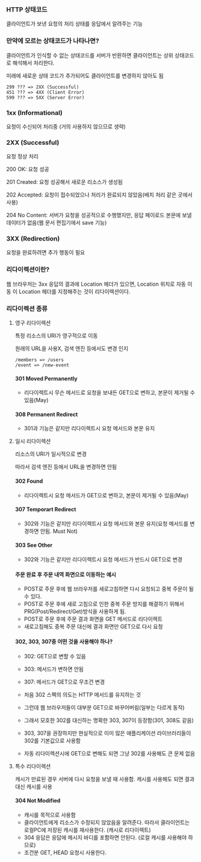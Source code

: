 ### HTTP 상태코드
클라이언트가 보낸 요청의 처리 상태를 응답에서 알려주는 기능

### 만약에 모르는 상태코드가 나타나면?
클라이언트가 인식할 수 없는 상태코드를 서버가 반환하면 클라이언트는 상위 상태코드로 해석해서 처리한다.

미래에 새로운 상태 코드가 추가되어도 클라이언트를 변경하지 않아도 됨

```
299 ??? => 2XX (Successful)
451 ??? => 4XX (Client Error)
599 ??? => 5XX (Server Error)
```

### 1xx (Informational)
요청이 수신되어 처리중 (거의 사용하지 않으므로 생략)

### 2XX (Successful)
요청 정상 처리

200 OK: 요청 성공

201 Created: 요청 성공해서 새로운 리소스가 생성됨

202 Accepted: 요청이 접수되었으나 처리가 완료되지 않았음(배치 처리 같은 곳에서 사용)

204 No Content: 서버가 요청을 성공적으로 수행했지만, 응답 페이로드 본문에 보낼 데이터가 없음(웹 문서 편집기에서 save 기능)

### 3XX (Redirection)
요청을 완료하려면 추가 행동이 필요

### 리다이렉션이란?
웹 브라우저는 3xx 응답의 결과에 Location 헤더가 있으면, Location 위치로 자동 이동
이 Location 헤더를 지정해주는 것이 리다이렉션이다.

### 리다이렉션 종류
1. 영구 리다이렉션
	
	특정 리소스의 URI가 영구적으로 이동
	
	원래의 URL을 사용X, 검색 엔진 등에서도 변경 인지

	```
	/members => /users
	/event => /new-event
	```

	#### 301 Moved Permanently
	- 리다이렉트시 무슨 메서드로 요청을 보내든 GET으로 변하고, 본문이 제거될 수 있음(May)

	#### 308 Permanent Redirect
	- 301과 기능은 같지만 리다이렉트시 요청 메서드와 본문 유지

2. 일시 리다이렉션

	리소스의 URI가 일시적으로 변경

	따라서 검색 엔진 등에서 URL을 변경하면 안됨

	#### 302 Found
	- 리다이렉트시 요청 메서드가 GET으로 변하고, 본문이 제거될 수 있음(May)

	#### 307 Temporart Redirect
	- 302와 기능은 같지만 리다이렉트시 요청 메서드와 본문 유지(요청 메서드를 변경하면 안됨. Must Not)

	#### 303 See Other
	- 302와 기능은 같지만 리다이렉트시 요청 메서드가 반드시 GET으로 변경

	#### 주문 완료 후 주문 내역 화면으로 이동하는 예시
	- POST로 주문 후에 웹 브라우저를 새로고침하면 다시 요청되고 중복 주문이 될 수 있다.
	- POST로 주문 후에 새로 고침으로 인한 중복 주문 방지를 해결하기 위해서 PRG(Post/Redirect/Get)방식을 사용하게 됨.
	- POST로 주문 후에 주문 결과 화면을 GET 메서드로 리다이렉트
	- 새로고침해도 중복 주문 대신에 결과 화면만 GET으로 다시 요청

	#### 302, 303, 307중 어떤 것을 사용해야 하나?
	- 302: GET으로 변할 수 있음
	- 303: 메서드가 변하면 안됨
	- 307: 메서드가 GET으로 무조건 변경

	- 처음 302 스펙의 의도는 HTTP 메서드를 유지하는 것
	- 그런데 웹 브라우저들이 대부분 GET으로 바꾸어버림(일부는 다르게 동작)
	- 그래서 모호한 302를 대신하는 명확한 303, 307이 등장함(301, 308도 같음)

	- 303, 307을 권장하지만 현실적으로 이미 많은 애플리케이션 라이브러리들이 302를 기본값으로 사용함
	- 자동 리다이렉션시에 GET으로 변해도 되면 그냥 302를 사용해도 큰 문제 없음

3. 특수 리다이렉션

	캐시가 만료된 경우 서버에 다시 요청을 보낼 때 사용함. 캐시를 사용해도 되면 결과 대신 캐시를 사용

	#### 304 Not Modified
	- 캐시를 목적으로 사용함
	- 클라이언트에게 리소스가 수정되지 않았음을 알려준다. 따라서 클라이언트는 로컬PC에 저장된 캐시를 재사용한다. (캐시로 리다이렉트)
	- 304 응답은 응답에 메시지 바디를 포함하면 안된다. (로컬 캐시를 사용해야 하므로)
	- 조건분 GET, HEAD 요청시 사용한다.